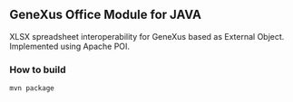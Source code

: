 ## GeneXus Office Module for JAVA

XLSX spreadsheet interoperability for GeneXus based as External Object. 
Implemented using Apache POI. 

### How to build
```
mvn package
```

